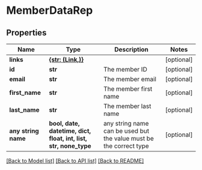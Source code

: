 # MemberDataRep


## Properties
Name | Type | Description | Notes
------------ | ------------- | ------------- | -------------
**links** | [**{str: (Link,)}**](Link.md) |  | [optional] 
**id** | **str** | The member ID | [optional] 
**email** | **str** | The member email | [optional] 
**first_name** | **str** | The member first name | [optional] 
**last_name** | **str** | The member last name | [optional] 
**any string name** | **bool, date, datetime, dict, float, int, list, str, none_type** | any string name can be used but the value must be the correct type | [optional]

[[Back to Model list]](../README.md#documentation-for-models) [[Back to API list]](../README.md#documentation-for-api-endpoints) [[Back to README]](../README.md)


